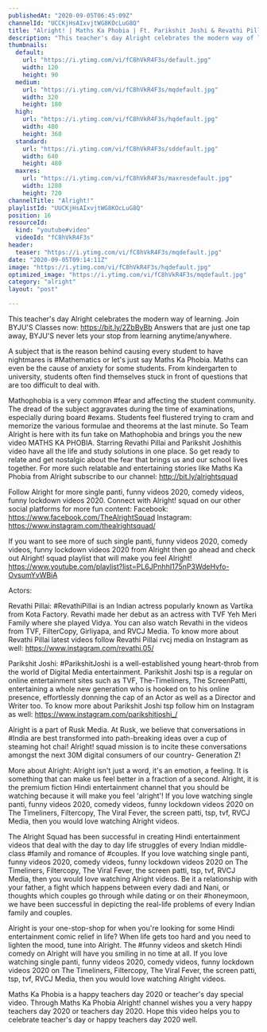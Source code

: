 ```yaml
---
publishedAt: "2020-09-05T06:45:09Z"
channelId: "UCCKjHsAIxvjtWG8KOcLuG8Q"
title: "Alright! | Maths Ka Phobia | Ft. Parikshit Joshi & Revathi Pillai | Teacher's Day Special"
description: "This teacher's day Alright celebrates the modern way of learning. Join BYJU'S Classes now: https://bit.ly/2ZbByBb\nAnswers that are just one tap away, BYJU'S never lets your stop from learning anytime/anywhere. \n\nA subject that is the reason behind causing every student to have nightmares is #Mathematics or let's just say Maths Ka Phobia. Maths can even be the cause of anxiety for some students. From kindergarten to university, students often find themselves stuck in front of questions that are too difficult to deal with.\n\nMathophobia is a very common #fear and affecting the student community. The dread of the subject aggravates during the time of examinations, especially during board #exams. Students feel flustered trying to cram and memorize the various formulae and theorems at the last minute. So Team Alright is here with its fun take on Mathophobia and brings you the new video MATHS KA PHOBIA. Starring Revathi Pillai and Parikshit Joshithis video have all the life and study solutions in one place. So get ready to relate and get nostalgic about the fear that brings us and our school lives together. For more such relatable and entertaining stories like Maths Ka Phobia from Alright subscribe to our channel: http://bit.ly/alrightsquad\n\nFollow Alright for more single panti, funny videos 2020, comedy videos, funny lockdown videos 2020. Connect with Alright! squad on our other social platforms for more fun content:\nFacebook: https://www.facebook.com/TheAlrightSquad\nInstagram: https://www.instagram.com/thealrightsquad/\n\nIf you want to see more of such single panti, funny videos 2020, comedy videos, funny lockdown videos 2020 from Alright then go ahead and check out Alright! squad playlist that will make you feel Alright! https://www.youtube.com/playlist?list=PL6JPnhhI175nP3WdeHvfo-OvsumYvWBiA\n\nActors:\n\nRevathi Pillai: #RevathiPillai is an Indian actress popularly known as Vartika from Kota Factory.  Revathi made her debut as an actress with TVF Yeh Meri Family where she played Vidya. You can also watch Revathi in the videos from TVF, FilterCopy, Girliyapa, and RVCJ Media. To know more about Revathi Pillai latest videos follow Revathi Pillai rvcj media on Instagram as well: https://www.instagram.com/revathi.05/\n\nParikshit Joshi: #ParikshitJoshi is a well-established young heart-throb from the world of Digital Media entertainment. Parikshit Joshi tsp is a regular on online entertainment sites such as TVF, The-Timeliners, The ScreenPatti, entertaining a whole new generation who is hooked on to his online presence, effortlessly donning the cap of an Actor as well as a Director and Writer too. To know more about Parikshit Joshi tsp follow him on Instagram as well: https://www.instagram.com/parikshitjoshi_/\n\n\nAlright is a part of Rusk Media. At Rusk, we believe that conversations in #India are best transformed into path-breaking ideas over a cup of steaming hot chai! Alright! squad mission is to incite these conversations amongst the next 30M digital consumers of our country- Generation Z!\n\nMore about Alright: Alright isn't just a word, it's an emotion, a feeling. It is something that can make us feel better in a fraction of a second. Alright, it is the premium fiction Hindi entertainment channel that you should be watching because it will make you feel 'alright'! If you love watching single panti, funny videos 2020, comedy videos, funny lockdown videos 2020 on The Timeliners, Filtercopy, The Viral Fever, the screen patti, tsp, tvf, RVCJ Media, then you would love watching Alright videos.\n\nThe Alright Squad has been successful in creating Hindi entertainment videos that deal with the day to day life struggles of every Indian middle-class #family and romance of #couples. If you love watching single panti, funny videos 2020, comedy videos, funny lockdown videos 2020 on The Timeliners, Filtercopy, The Viral Fever, the screen patti, tsp, tvf, RVCJ Media, then you would love watching Alright videos. Be it a relationship with your father, a fight which happens between every dadi and Nani, or thoughts which couples go through while dating or on their #honeymoon, we have been successful in depicting the real-life problems of every Indian family and couples.\n\nAlright is your one-stop-shop for when you're looking for some Hindi entertainment comic relief in life? When life gets too hard and you need to lighten the mood, tune into Alright. The #funny videos and sketch Hindi comedy on Alright will have you smiling in no time at all. If you love watching single panti, funny videos 2020, comedy videos, funny lockdown videos 2020 on The Timeliners, Filtercopy, The Viral Fever, the screen patti, tsp, tvf, RVCJ Media, then you would love watching Alright videos.\n\nMaths Ka Phobia is a happy teachers day 2020 or teacher's day special video. Through Maths Ka Phobia Alright! channel wishes you a  very happy teachers day 2020 or teachers day 2020. Hope this video helps you to celebrate teacher's day or happy teachers day 2020 well."
thumbnails:
  default:
    url: "https://i.ytimg.com/vi/fC8hVkR4F3s/default.jpg"
    width: 120
    height: 90
  medium:
    url: "https://i.ytimg.com/vi/fC8hVkR4F3s/mqdefault.jpg"
    width: 320
    height: 180
  high:
    url: "https://i.ytimg.com/vi/fC8hVkR4F3s/hqdefault.jpg"
    width: 480
    height: 360
  standard:
    url: "https://i.ytimg.com/vi/fC8hVkR4F3s/sddefault.jpg"
    width: 640
    height: 480
  maxres:
    url: "https://i.ytimg.com/vi/fC8hVkR4F3s/maxresdefault.jpg"
    width: 1280
    height: 720
channelTitle: "Alright!"
playlistId: "UUCKjHsAIxvjtWG8KOcLuG8Q"
position: 16
resourceId:
  kind: "youtube#video"
  videoId: "fC8hVkR4F3s"
header:
  teaser: "https://i.ytimg.com/vi/fC8hVkR4F3s/mqdefault.jpg"
date: "2020-09-05T09:14:11Z"
image: "https://i.ytimg.com/vi/fC8hVkR4F3s/hqdefault.jpg"
optimized_image: "https://i.ytimg.com/vi/fC8hVkR4F3s/mqdefault.jpg"
category: "alright"
layout: "post"

---
```

This teacher's day Alright celebrates the modern way of learning. Join BYJU'S Classes now: https://bit.ly/2ZbByBb
Answers that are just one tap away, BYJU'S never lets your stop from learning anytime/anywhere. 

A subject that is the reason behind causing every student to have nightmares is #Mathematics or let's just say Maths Ka Phobia. Maths can even be the cause of anxiety for some students. From kindergarten to university, students often find themselves stuck in front of questions that are too difficult to deal with.

Mathophobia is a very common #fear and affecting the student community. The dread of the subject aggravates during the time of examinations, especially during board #exams. Students feel flustered trying to cram and memorize the various formulae and theorems at the last minute. So Team Alright is here with its fun take on Mathophobia and brings you the new video MATHS KA PHOBIA. Starring Revathi Pillai and Parikshit Joshithis video have all the life and study solutions in one place. So get ready to relate and get nostalgic about the fear that brings us and our school lives together. For more such relatable and entertaining stories like Maths Ka Phobia from Alright subscribe to our channel: http://bit.ly/alrightsquad

Follow Alright for more single panti, funny videos 2020, comedy videos, funny lockdown videos 2020. Connect with Alright! squad on our other social platforms for more fun content:
Facebook: https://www.facebook.com/TheAlrightSquad
Instagram: https://www.instagram.com/thealrightsquad/

If you want to see more of such single panti, funny videos 2020, comedy videos, funny lockdown videos 2020 from Alright then go ahead and check out Alright! squad playlist that will make you feel Alright! https://www.youtube.com/playlist?list=PL6JPnhhI175nP3WdeHvfo-OvsumYvWBiA

Actors:

Revathi Pillai: #RevathiPillai is an Indian actress popularly known as Vartika from Kota Factory.  Revathi made her debut as an actress with TVF Yeh Meri Family where she played Vidya. You can also watch Revathi in the videos from TVF, FilterCopy, Girliyapa, and RVCJ Media. To know more about Revathi Pillai latest videos follow Revathi Pillai rvcj media on Instagram as well: https://www.instagram.com/revathi.05/

Parikshit Joshi: #ParikshitJoshi is a well-established young heart-throb from the world of Digital Media entertainment. Parikshit Joshi tsp is a regular on online entertainment sites such as TVF, The-Timeliners, The ScreenPatti, entertaining a whole new generation who is hooked on to his online presence, effortlessly donning the cap of an Actor as well as a Director and Writer too. To know more about Parikshit Joshi tsp follow him on Instagram as well: https://www.instagram.com/parikshitjoshi_/


Alright is a part of Rusk Media. At Rusk, we believe that conversations in #India are best transformed into path-breaking ideas over a cup of steaming hot chai! Alright! squad mission is to incite these conversations amongst the next 30M digital consumers of our country- Generation Z!

More about Alright: Alright isn't just a word, it's an emotion, a feeling. It is something that can make us feel better in a fraction of a second. Alright, it is the premium fiction Hindi entertainment channel that you should be watching because it will make you feel 'alright'! If you love watching single panti, funny videos 2020, comedy videos, funny lockdown videos 2020 on The Timeliners, Filtercopy, The Viral Fever, the screen patti, tsp, tvf, RVCJ Media, then you would love watching Alright videos.

The Alright Squad has been successful in creating Hindi entertainment videos that deal with the day to day life struggles of every Indian middle-class #family and romance of #couples. If you love watching single panti, funny videos 2020, comedy videos, funny lockdown videos 2020 on The Timeliners, Filtercopy, The Viral Fever, the screen patti, tsp, tvf, RVCJ Media, then you would love watching Alright videos. Be it a relationship with your father, a fight which happens between every dadi and Nani, or thoughts which couples go through while dating or on their #honeymoon, we have been successful in depicting the real-life problems of every Indian family and couples.

Alright is your one-stop-shop for when you're looking for some Hindi entertainment comic relief in life? When life gets too hard and you need to lighten the mood, tune into Alright. The #funny videos and sketch Hindi comedy on Alright will have you smiling in no time at all. If you love watching single panti, funny videos 2020, comedy videos, funny lockdown videos 2020 on The Timeliners, Filtercopy, The Viral Fever, the screen patti, tsp, tvf, RVCJ Media, then you would love watching Alright videos.

Maths Ka Phobia is a happy teachers day 2020 or teacher's day special video. Through Maths Ka Phobia Alright! channel wishes you a  very happy teachers day 2020 or teachers day 2020. Hope this video helps you to celebrate teacher's day or happy teachers day 2020 well.